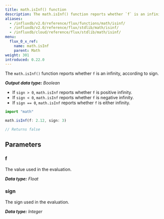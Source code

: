 ```yaml
---
title: math.isInf() function
description: The math.isInf() function reports whether `f` is an infinity, according to `sign`.
aliases:
  - /influxdb/v2.0/reference/flux/functions/math/isinf/
  - /influxdb/v2.0/reference/flux/stdlib/math/isinf/
  - /influxdb/cloud/reference/flux/stdlib/math/isinf/
menu:
  flux_0_x_ref:
    name: math.isInf
    parent: Math
weight: 301
introduced: 0.22.0
---
```


The `math.isInf()` function reports whether `f` is an infinity, according to sign.

_**Output data type:** Boolean_

- If `sign > 0`, `math.isInf` reports whether `f` is positive infinity.
- If `sign < 0`, `math.isInf` reports whether `f` is negative infinity.
- If `sign == 0`, `math.isInf` reports whether `f` is either infinity.

```js
import "math"

math.isInf(f: 2.12, sign: 3)

// Returns false
```

## Parameters

### f
The value used in the evaluation.

_**Data type:** Float_

### sign
The sign used in the evaluation.

_**Data type:** Integer_
